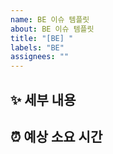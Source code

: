 ```yaml
---
name: BE 이슈 템플릿
about: BE 이슈 템플릿
title: "[BE] "
labels: "BE"
assignees: ""
---
```


## ✨ 세부 내용

<!-- 이슈의 세부적인 내용을 적어주세요. -->

## ⏰ 예상 소요 시간

<!-- 예상되는 소요 시간을 적어주세요. -->
